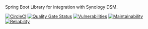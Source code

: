 Spring Boot Library for integration with Synology DSM.

[![CircleCI](https://circleci.com/gh/flaad/dsm-api-client.svg?style=shield)](https://circleci.com/gh/flaad/dsm-api-client/tree/main)
[![Quality Gate Status](https://sonarcloud.io/api/project_badges/measure?project=flaad_deepstack-api-client&metric=alert_status)](https://sonarcloud.io/dashboard?id=flaad_deepstack-api-client)
[![Vulnerabilities](https://sonarcloud.io/api/project_badges/measure?project=flaad_deepstack-api-client&metric=vulnerabilities)](https://sonarcloud.io/dashboard?id=flaad_deepstack-api-client)
[![Maintainability](https://sonarcloud.io/api/project_badges/measure?project=flaad_deepstack-api-client&metric=sqale_rating)](https://sonarcloud.io/dashboard?id=flaad_deepstack-api-client)
[![Reliability](https://sonarcloud.io/api/project_badges/measure?project=flaad_deepstack-api-client&metric=reliability_rating)](https://sonarcloud.io/dashboard?id=flaad_deepstack-api-client)
